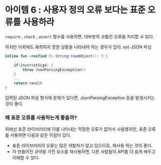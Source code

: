 # 아이템 6 : 사용자 정의 오류 보다는 표준 오류를 사용하라

`require` , `check` , `assert` 함수를 사용하면, 대부분의 코틀린 오류를 처리할 수 있다. 

하지만 이외에도 예측하지 못한 상황을 나타내야 하는 경우가 있다. ex) JSON 파싱

```kotlin
inline fun <reified T> String.readObject(): T {
    ...
    if(incorretSign) {
        throw JsonParsingExceoption()
    }
    ...
    return reuslt
}
```

입력된 JSON 파일 형식에 문제가 있다면, JsonParsingException 등을 발생시키는 것이 좋다.

### 왜 표준 오류를 사용하는게 좋을까?

위에선 표준 라이브러리에 이를 나타내는 적절한 오류가 없어서 사용했지만, 표쥰 오류를 사용하면 다음과 같은 이점이 있다.

- 표준 라이브러리의 오류는 많은 개발자가 알고 있으므로, 재사용 하는 것이 좋다.
- 자 만들어진 규약을 가진 요소를 재사용하면, 다른 사람들이 API를 더 쉽게 배우고 이해할 수 있다.
